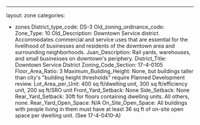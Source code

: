 ---
layout: zone
categories: 
  - zones
District_type_code: DS-3
Old_zoning_ordinance_code: 
Zone_Type: 10
Old_Description: Downtown Service district. Accommodates commercial and service uses that are essential for the livelihood of businesses and residents of the downtown area and surrounding neighborhoods.
Juan_Description: Rail yards, warehouses, and small businesses on downtown's periphery.
District_Title: Downtown Service District
Zoning_Code_Section: 17-4-0105
Floor_Area_Ratio: 3
Maximum_Building_Height: None, but buildings taller than city's "building height thresholds" require Planned Development review.
Lot_Area_per_Unit: 400 sq ft/dwelling unit, 300 sq ft/efficiency unit, 200 sq ft/SRO unit
Front_Yard_Setback: None
Side_Setback: None
Rear_Yard_Setback: 30ft for floors containing dwelling units. All others, none.
Rear_Yard_Open_Space: N/A
On_Site_Open_Space: All buildings with people living in them must have at least 36 sq ft of on-site open space per dwelling unit. (See 17-4-0410-A)
